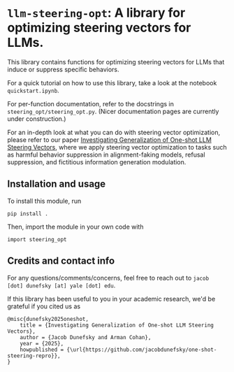 # `llm-steering-opt`: A library for optimizing steering vectors for LLMs.

This library contains functions for optimizing steering vectors for LLMs that induce or suppress specific behaviors.

For a quick tutorial on how to use this library, take a look at the notebook `quickstart.ipynb`.

For per-function documentation, refer to the docstrings in `steering_opt/steering_opt.py`. (Nicer documentation pages are currently under construction.)

For an in-depth look at what you can do with steering vector optimization, please refer to our paper [Investigating Generalization of One-shot LLM Steering Vectors](https://github.com/jacobdunefsky/one-shot-steering-repro), where we apply steering vector optimization to tasks such as harmful behavior suppression in alignment-faking models, refusal suppression, and fictitious information generation modulation.

## Installation and usage

To install this module, run

    pip install .

Then, import the module in your own code with

    import steering_opt

## Credits and contact info

For any questions/comments/concerns, feel free to reach out to `jacob [dot] dunefsky [at] yale [dot] edu`.

If this library has been useful to you in your academic research, we'd be grateful if you cited us as

    @misc{dunefsky2025oneshot,
        title = {Investigating Generalization of One-shot LLM Steering Vectors},
        author = {Jacob Dunefsky and Arman Cohan},
        year = {2025},
        howpublished = {\url{https://github.com/jacobdunefsky/one-shot-steering-repro}},
    }